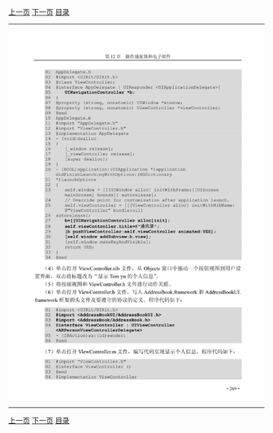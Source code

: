 [上一页](280.md) [下一页](282.md) [目录](../README.md)

***

![281](../images/281.png)

***

[上一页](280.md) [下一页](282.md) [目录](../README.md)